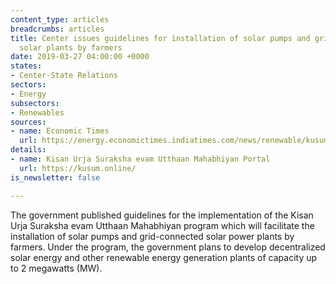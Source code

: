 ```yaml
---
content_type: articles
breadcrumbs: articles
title: Center issues guidelines for installation of solar pumps and grid-connected
  solar plants by farmers
date: 2019-03-27 04:00:00 +0000
states:
- Center-State Relations
sectors:
- Energy
subsectors:
- Renewables
sources:
- name: Economic Times
  url: https://energy.economictimes.indiatimes.com/news/renewable/kusum-scheme-for-solar-uptake-by-farmers-a-fineprint/68514675
details:
- name: Kisan Urja Suraksha evam Utthaan Mahabhiyan Portal
  url: https://kusum.online/
is_newsletter: false

---
```

The government published guidelines for the implementation of the Kisan Urja Suraksha evam Utthaan Mahabhiyan program which will facilitate the installation of solar pumps and grid-connected solar power plants by farmers. Under the program, the government plans to develop decentralized solar energy and other renewable energy generation plants of capacity up to 2 megawatts (MW).
